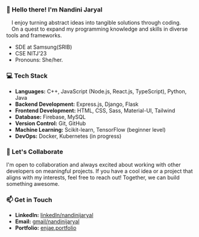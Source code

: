 
### 👋 Hello there! I'm Nandini Jaryal
  &emsp;I enjoy turning abstract ideas into tangible solutions through coding. </br>
  &emsp;On a quest to expand my programming knowledge and skills in diverse tools and frameworks.
 - SDE at Samsung(SRIB)
 - CSE NITJ'23
 - Pronouns: She/her.


### 💻 Tech Stack

- **Languages:** C++, JavaScript (Node.js, React.js, TypeScript), Python, Java
- **Backend Development:** Express.js, Django, Flask
- **Frontend Development:** HTML, CSS, Sass, Material-UI, Tailwind
- **Database:** Firebase, MySQL
- **Version Control:** Git, GitHub
- **Machine Learning:** Scikit-learn, TensorFlow (beginner level)
- **DevOps:** Docker, Kubernetes (in progress)


### 🤝 Let's Collaborate

I'm open to collaboration and always excited about working with other developers on meaningful projects. If you have a cool idea or a project that aligns with my interests, feel free to reach out! Together, we can build something awesome.

### 📫 Get in Touch

- **LinkedIn:** [linkedIn/nandinijaryal](https://www.linkedin.com/in/nandinijaryal/)
- **Email:** [gmail/nandinijaryal](jarialnandini1911@gmail.com)
- **Portfolio:** [enjae.portfolio](https://enjae.netlify.app/)
